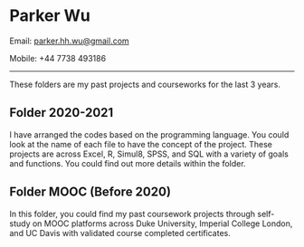 # Parker Wu 

Email: parker.hh.wu@gmail.com

Mobile: +44 7738 493186

---

These folders are my past projects and courseworks for the last 3 years. 

## Folder 2020-2021
I have arranged the codes based on the programming language. You could look at the name of each file to have the concept of the project. These projects are across Excel, R, Simul8, SPSS, and SQL with a variety of goals and functions. You could find out more details within the folder.

## Folder MOOC (Before 2020)
In this folder, you could find my past coursework projects through self-study on MOOC platforms across Duke University, Imperial College London, and UC Davis with validated course completed certificates. 
